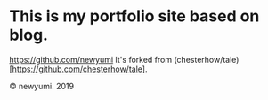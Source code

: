 # This is my portfolio site based on blog.
https://github.com/newyumi
It's forked from (chesterhow/tale)[https://github.com/chesterhow/tale].

© newyumi. 2019
